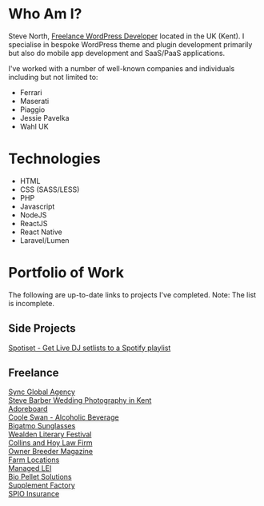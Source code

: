 # Who Am I?
Steve North, [Freelance WordPress Developer](https://freelancedeveloperkent.co.uk/) located in the UK (Kent). I specialise in bespoke WordPress theme and plugin development primarily but also do mobile app development and SaaS/PaaS applications.

I've worked with a number of well-known companies and individuals including but not limited to:
- Ferrari
- Maserati
- Piaggio
- Jessie Pavelka
- Wahl UK

# Technologies
- HTML
- CSS (SASS/LESS)
- PHP
- Javascript
- NodeJS
- ReactJS
- React Native
- Laravel/Lumen

# Portfolio of Work
The following are up-to-date links to projects I've completed. Note: The list is incomplete.

## Side Projects
[Spotiset - Get Live DJ setlists to a Spotify playlist](https://tex0gen.github.io/spotiset/)

## Freelance
[Sync Global Agency](https://wearesync.global)<br />
[Steve Barber Wedding Photography in Kent](https://stevebarberphotography.com)<br />
[Adoreboard](https://adoreboard.com/)<br />
[Coole Swan - Alcoholic Beverage](https://cooleswan.com/)<br />
[Bigatmo Sunglasses](https://bigatmo.com/)<br />
[Wealden Literary Festival](https://wealdenliteraryfestival.co.uk/)<br />
[Collins and Hoy Law Firm](https://collinshoy.com/)<br />
[Owner Breeder Magazine](https://theownerbreeder.com/)<br />
[Farm Locations](https://farmlocations.co.uk/)<br />
[Managed LEI](https://managedlei.com/)<br />
[Bio Pellet Solutions](https://biopelletsolutions.co.uk/)<br />
[Supplement Factory](https://supplementfactoryuk.com/)<br />
[SPIO Insurance](https://stopputtingitoff.co.uk)<br />
